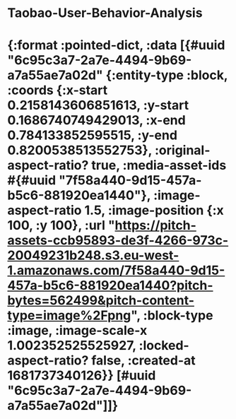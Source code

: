 # Taobao-User-Behavior-Analysis
# {:format :pointed-dict, :data [{#uuid "6c95c3a7-2a7e-4494-9b69-a7a55ae7a02d" {:entity-type :block, :coords {:x-start 0.2158143606851613, :y-start 0.1686740749429013, :x-end 0.784133852595515, :y-end 0.8200538513552753}, :original-aspect-ratio? true, :media-asset-ids #{#uuid "7f58a440-9d15-457a-b5c6-881920ea1440"}, :image-aspect-ratio 1.5, :image-position {:x 100, :y 100}, :url "https://pitch-assets-ccb95893-de3f-4266-973c-20049231b248.s3.eu-west-1.amazonaws.com/7f58a440-9d15-457a-b5c6-881920ea1440?pitch-bytes=562499&pitch-content-type=image%2Fpng", :block-type :image, :image-scale-x 1.002352525525927, :locked-aspect-ratio? false, :created-at 1681737340126}} [#uuid "6c95c3a7-2a7e-4494-9b69-a7a55ae7a02d"]]}
